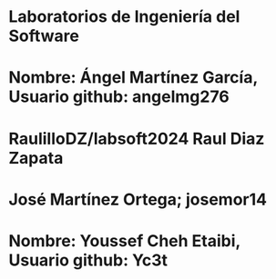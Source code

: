 # Laboratorios de Ingeniería del Software

# Nombre: Ángel Martínez García, Usuario github: angelmg276
# RaulilloDZ/labsoft2024 Raul Diaz Zapata
# José Martínez Ortega; josemor14
# Nombre: Youssef Cheh Etaibi, Usuario github: Yc3t
